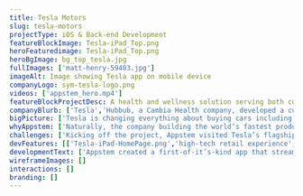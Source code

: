 ```yaml
---
title: Tesla Motors
slug: tesla-motors
projectType: iOS & Back-end Development
featureBlockImage: Tesla-iPad_Top.png
heroFeaturedimage: Tesla-iPad_Top.png
heroBgImage: bg_top_tesla.jpg
fullImages: ['matt-henry-59403.jpg']
imageAlt: Image showing Tesla app on mobile device
companyLogo: sym-tesla-logo.png
videos: ['appstem_hero.mp4']
featureBlockProjectDesc: A health and wellness solution serving both companies and individuals.
companyBlurb: ['Tesla','Hubbub, a Cambia Health company, developed a customizable corporate wellness program that seamlessly uses technology, activity trackers, targeted incentives and game mechanics to turn things we all need to be doing—like drinking more water or taking the stairs—into motivating challenges that help people achieve a healthier lifestyle. Their app aims to improve employee wellness while employers benefit from healthier and happier employees.']
bigPicture: ['Tesla is changing everything about buying cars including the showroom experience. People are invited into Tesla showrooms to explore Tesla’s technology, learn about owning an electric car and ultimately, to configure their dream car -  which will be built and delivered in the future. The experience requires detailed research, product information and feature-rich images -- all of which are delivered in real-time by the Tesla IOS iPad app.','Tesla’s data-rich experience is kept consistent across all of its 120 locations in 24 countries worldwide through the centralized app. Visitors get started by simply swiping their driver’s license on the app, which adds their driver details and approves them for a test drive. Sales personnel are able to seamlessly reserve test drives, receive digital signatures and instantly update sales data into Salesforce – all within their local regions. The app is localized for each respective location.']
whyAppstem: ['Naturally, the company building the world’s fastest production car needed a team capable of delivering results faster. The project also required a long term commitment to ensure ongoing consistency as new global locations were added.','Drawing on the experience of previous projects with AppStem, Tesla was assured of the long-term staying power of key members of the team and it’s ability to continuously meet extreme deadlines.']
challenges: ['Kicking off the project, Appstem visited Tesla’s flagship showroom on Santana Row, San Jose to understand the salespeople’s perspective and to take a closer look under the hood. Appstem set out to replace the previous web browser-based experience requiring sales and customers to scroll through different Web pages to find information.','Taking a sky’s-the-limit approach, the team considered, “what’s possible?” and “what’s necessary?” One swipe of the iPad would elegantly move videos and photos onto the 85 inch big screen TV; no small feat without Airplay. Devices had to be easily shared amongst staff throughout the day.','The team prioritized systems for fixing any bugs or crashes in all time zones, and a process for adding new features the moment they were announced. To make it all work, Appstem acted like an integrated part of the marketing team.']
devFeatures: [['Tesla-iPad-HomePage.png','high-tech retail experience','Consistent with Tesla’s high-tech brand the Tesla Retail App takes the showroom into the 21st century.'],['iPads_&_iPhone_Examples.png','Schedule a test drive','Connected iPads make scheduling a test drive a breeze, Tesla personnel swipe a prospective customer’s driver’s license to easily capture driver information']]
developmentText: ['Appstem created a first-of-it’s-kind app that streamlined the showroom experience in a way that’s true to the Tesla brand. Car-buyers, salespeople, marketing personnel and even members of the media --all use the app to find Telsa information in an equally intuitive and joyful way.','“Telsa quote with name and title” - Can we have them talk about why Appstem is a great long term partner they can rely on? Let me know if you want me to write.']
wireframeImages: []
interactions: []
branding: []
---
```

